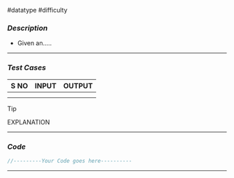 #datatype #difficulty 
### *Description*  ###

-  Given an.....
---
### *Test Cases* ###

| **S NO** | **INPUT** | **OUTPUT** |
| :------: | :-------: | :--------: |
|          |           |            |
|          |           |            |


>[!tip]
>EXPLANATION

---
### *Code* ###

```c
//---------Your Code goes here----------
```
---